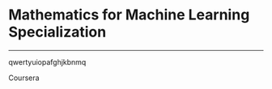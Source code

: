 # Mathematics for Machine Learning Specialization
**********************************************************************

qwertyuiopafghjkbnmq

Coursera
